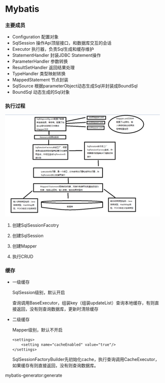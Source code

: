# Mybatis

### 主要成员

* Configuration 配置对象
* SqlSession 操作Api顶层接口，和数据库交互的会话
* Executor 执行器，负责Sql生成和缓存维护
* StatementHandler 封装JDBC Statement操作
* ParameterHandler 参数转换
* ResultSetHandler 返回结果处理
* TypeHandler 类型映射转换
* MappedStatement 节点封装
* SqlSource 根据parameterObject动态生成Sql并封装成BoundSql
* BoundSql 动态生成的Sql对象

### 执行过程

![](2018061501.png)

1. 创建SqlSessionFacotry

2. 创建SqlSession

3. 创建Mapper

4. 执行CRUD


### 缓存

* 一级缓存

    SqlSession级别，默认开启
    
    查询调用BaseExecutor，组装key（组装updateList）查询本地缓存，有则直接返回，没有则查询数据库，更新时清除缓存
    
* 二级缓存

    Mapper级别，默认不开启
    ```
    <settings>
        <setting name="cacheEnabled" value="true"/>
    </settings>
    ```
    
    SqlSessionFactoryBuilder先初始化cache，执行查询调用CacheExecutor，如果缓存有则直接返回，没有则查询数据库。

mybatis-generator:generate